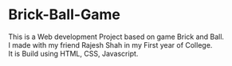 # Brick-Ball-Game
This is a Web development Project based on game Brick and Ball.<br/> I made with my friend Rajesh Shah in my First year of College.<br/>
It is Build using HTML, CSS, Javascript.
